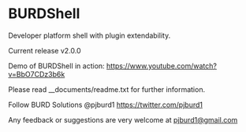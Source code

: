 BURDShell
=========

Developer platform shell with plugin extendability.

Current release v2.0.0
    
Demo of BURDShell in action: https://www.youtube.com/watch?v=BbO7CDz3b6k

Please read __documents/readme.txt for further information.

Follow BURD Solutions @pjburd1 https://twitter.com/pjburd1

Any feedback or suggestions are very welcome at pjburd1@gmail.com
